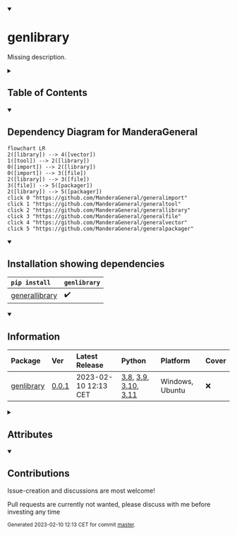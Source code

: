<details open>
<summary><h1>genlibrary</h1></summary>

Missing description.

<details>
<summary><h2>Table of Contents</h2></summary>

<pre>
<a href='#genlibrary'>genlibrary</a>
├─ <a href='#Dependency-Diagram-for-ManderaGeneral'>Dependency Diagram for ManderaGeneral</a>
├─ <a href='#Installation-showing-dependencies'>Installation showing dependencies</a>
├─ <a href='#Information'>Information</a>
├─ <a href='#Attributes'>Attributes</a>
└─ <a href='#Contributions'>Contributions</a>
</pre>
</details>


<details open>
<summary><h2>Dependency Diagram for ManderaGeneral</h2></summary>

```mermaid
flowchart LR
2([library]) --> 4([vector])
1([tool]) --> 2([library])
0([import]) --> 2([library])
0([import]) --> 3([file])
2([library]) --> 3([file])
3([file]) --> 5([packager])
2([library]) --> 5([packager])
click 0 "https://github.com/ManderaGeneral/generalimport"
click 1 "https://github.com/ManderaGeneral/generaltool"
click 2 "https://github.com/ManderaGeneral/generallibrary"
click 3 "https://github.com/ManderaGeneral/generalfile"
click 4 "https://github.com/ManderaGeneral/generalvector"
click 5 "https://github.com/ManderaGeneral/generalpackager"
```
</details>


<details open>
<summary><h2>Installation showing dependencies</h2></summary>

| `pip install`                                                        | `genlibrary`   |
|:---------------------------------------------------------------------|:---------------|
| <a href='https://pypi.org/project/generallibrary'>generallibrary</a> | ✔️             |
</details>


<details open>
<summary><h2>Information</h2></summary>

| Package                                                    | Ver                                           | Latest Release       | Python                                                                                                                                                                                                                                                 | Platform        | Cover   |
|:-----------------------------------------------------------|:----------------------------------------------|:---------------------|:-------------------------------------------------------------------------------------------------------------------------------------------------------------------------------------------------------------------------------------------------------|:----------------|:--------|
| [genlibrary](https://github.com/ManderaGeneral/genlibrary) | [0.0.1](https://pypi.org/project/genlibrary/) | 2023-02-10 12:13 CET | [3.8](https://www.python.org/downloads/release/python-380/), [3.9](https://www.python.org/downloads/release/python-390/), [3.10](https://www.python.org/downloads/release/python-3100/), [3.11](https://www.python.org/downloads/release/python-3110/) | Windows, Ubuntu | ❌       |
</details>



<details>
<summary><h2>Attributes</h2></summary>

<pre>
<a href='https://github.com/ManderaGeneral/genlibrary/blob/master/genlibrary/__init__.py#L1'>Module: genlibrary</a>
</pre>
</details>


<details open>
<summary><h2>Contributions</h2></summary>

Issue-creation and discussions are most welcome!

Pull requests are currently not wanted, please discuss with me before investing any time
</details>



<sup>
Generated 2023-02-10 12:13 CET for commit <a href='https://github.com/ManderaGeneral/genlibrary/commit/master'>master</a>.
</sup>
</details>

